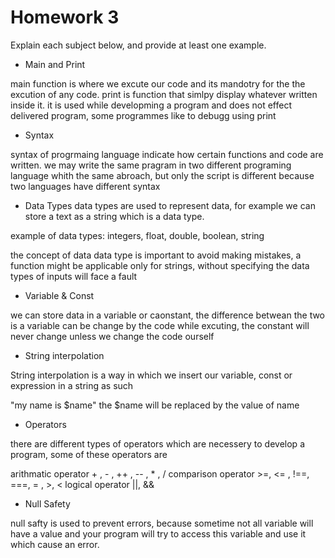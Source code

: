 # Homework 3

Explain each subject below, and provide at least one example.

* Main and Print  

main function is where we excute our code and its mandotry for the the excution of any code.
print is function that simlpy display whatever written inside it. it is used while developming a program and does not effect delivered program, some programmes like to debugg using print

* Syntax

syntax of progrmaing language indicate how certain functions and code are written. we may write the same pragram in two different programing language whith the same abroach, but only the script is different because two languages have different syntax

* Data Types 
data types are used to represent data, for example we can store a text as a string which is a data type.

example of data types:
integers, float, double, boolean, string

the concept of data data type is important to avoid making mistakes, a function might be applicable only for strings, without specifying the data types of inputs will face a fault


* Variable  & Const 

we can store data in a variable or caonstant, the difference betwean the two is a variable can be change by the code while excuting, the constant will never change unless we change the code ourself

* String interpolation 

String interpolation is a way in which we insert our variable, const or expression in a string as such 

"my name is $name"
the $name will be replaced by the value of name


* Operators 

there are different types of operators which are necessery to develop a program, some of these operators are

arithmatic operator + , - , ++ , -- , * , /
comparison operator >=, <= , !==, ===, = , >, <
logical operator ||, &&


* Null Safety

null safty is used to prevent errors, because sometime not all variable will have a value and your program will try to access this variable and use it which cause an error. 

